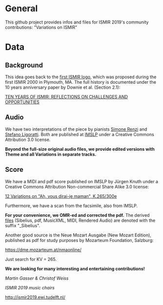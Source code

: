 # General

This github project provides infos and files for ISMIR 2019's community contributions: "Variations on ISMIR"

# Data

## Background

This idea goes back to the [first ISMIR logo](https://github.com/martingasser/ismir-variations/blob/master/Mozart_Variations-K265_Data/ISMIR_oldLogo.png), which was proposed during the first ISMIR 2000 in Plymouth, MA. The full history is documented under the 10 years anniversary paper by Downie et al. (Section 2.1):

[TEN YEARS OF ISMIR:
REFLECTIONS ON CHALLENGES AND OPPORTUNITIES ](http://ismir2009.ismir.net/proceedings/keynote1.pdf)

## Audio

We have two interpretations of the piece by pianists [Simone Renzi](https://github.com/martingasser/ismir-variations/tree/master/Mozart_Variations-K265_Data/Audio/Renzi_IMSLP) and [Stefano Ligoratti](https://github.com/martingasser/ismir-variations/tree/master/Mozart_Variations-K265_Data/Audio/Ligoratti_IMSLP). Both are published at [IMSLP](<http://imslp.org/wiki/12_Variations_on_%22Ah%2C_vous_dirai-je_maman%22%2C_K.265%2F300e_(Mozart%2C_Wolfgang_Amadeus)>) under a Creative Commons Attribution 3.0 license.

**Beyond the full-size original audio files, we provide edited versions with Theme and all Variations in separate tracks.**

## Score

We have a MIDI and pdf score published on IMSLP by Jürgen Knuth under a Creative Commons Attribution Non-commercial Share Alike 3.0 license:

[12 Variations on "Ah, vous dirai-je maman", K.265/300e](<http://imslp.org/wiki/12_Variations_on_%22Ah%2C_vous_dirai-je_maman%22%2C_K.265%2F300e_(Mozart%2C_Wolfgang_Amadeus)>)

Furthermore, we have a scan from the facsimile, also from IMSLP.

**For your convenience, we OMR-ed and corrected the pdf.** The derived [files](https://github.com/martingasser/ismir-variations/tree/master/Mozart_Variations-K265_Data/Score) (Sibelius, pdf, MusicXML, MIDI, Rendered Audio) are denoted with the suffix "\_Sibelius".

Another good source is the Neue Mozart Ausgabe (New Mozart Edition), published as pdf for study purposes by Mozarteum Foundation, Salzburg:

https://dme.mozarteum.at/nmaonline/

Just search for KV = 265.

**We are looking for many interesting and entertaining contributions!**

_Martin Gasser & Christof Weiss_

_ISMIR 2019 music chairs_

http://ismir2019.ewi.tudelft.nl/
